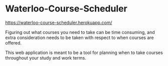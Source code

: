 # Waterloo-Course-Scheduler
https://waterloo-course-scheduler.herokuapp.com/

Figuring out what courses you need to take can be time consuming, and extra consideration needs to be taken with respect to when courses are offered.

This web application is meant to be a tool for planning when to take courses throughout your study and work terms.

